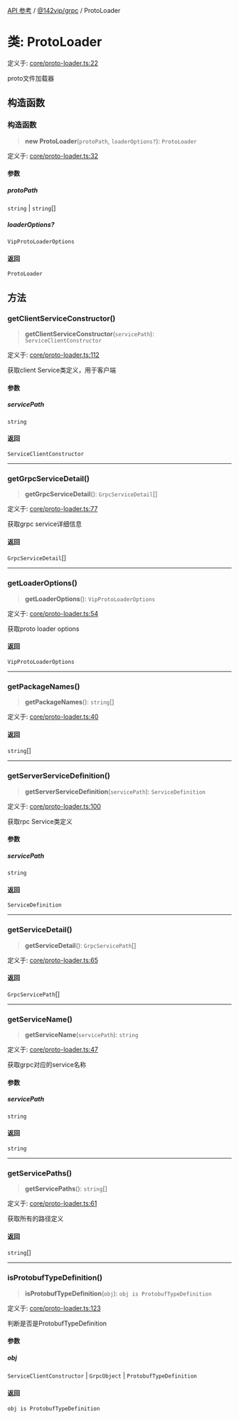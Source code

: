 [API 参考](../../../index.md) / [@142vip/grpc](../index.md) / ProtoLoader

# 类: ProtoLoader

定义于: [core/proto-loader.ts:22](https://github.com/142vip/core-x/blob/7cfc2fa6b24172631d6526590fc6ea4be89357c6/packages/grpc/src/core/proto-loader.ts#L22)

proto文件加载器

## 构造函数

### 构造函数

> **new ProtoLoader**(`protoPath`, `loaderOptions?`): `ProtoLoader`

定义于: [core/proto-loader.ts:32](https://github.com/142vip/core-x/blob/7cfc2fa6b24172631d6526590fc6ea4be89357c6/packages/grpc/src/core/proto-loader.ts#L32)

#### 参数

##### protoPath

`string` | `string`[]

##### loaderOptions?

`VipProtoLoaderOptions`

#### 返回

`ProtoLoader`

## 方法

### getClientServiceConstructor()

> **getClientServiceConstructor**(`servicePath`): `ServiceClientConstructor`

定义于: [core/proto-loader.ts:112](https://github.com/142vip/core-x/blob/7cfc2fa6b24172631d6526590fc6ea4be89357c6/packages/grpc/src/core/proto-loader.ts#L112)

获取client Service类定义，用于客户端

#### 参数

##### servicePath

`string`

#### 返回

`ServiceClientConstructor`

***

### getGrpcServiceDetail()

> **getGrpcServiceDetail**(): `GrpcServiceDetail`[]

定义于: [core/proto-loader.ts:77](https://github.com/142vip/core-x/blob/7cfc2fa6b24172631d6526590fc6ea4be89357c6/packages/grpc/src/core/proto-loader.ts#L77)

获取grpc service详细信息

#### 返回

`GrpcServiceDetail`[]

***

### getLoaderOptions()

> **getLoaderOptions**(): `VipProtoLoaderOptions`

定义于: [core/proto-loader.ts:54](https://github.com/142vip/core-x/blob/7cfc2fa6b24172631d6526590fc6ea4be89357c6/packages/grpc/src/core/proto-loader.ts#L54)

获取proto loader options

#### 返回

`VipProtoLoaderOptions`

***

### getPackageNames()

> **getPackageNames**(): `string`[]

定义于: [core/proto-loader.ts:40](https://github.com/142vip/core-x/blob/7cfc2fa6b24172631d6526590fc6ea4be89357c6/packages/grpc/src/core/proto-loader.ts#L40)

#### 返回

`string`[]

***

### getServerServiceDefinition()

> **getServerServiceDefinition**(`servicePath`): `ServiceDefinition`

定义于: [core/proto-loader.ts:100](https://github.com/142vip/core-x/blob/7cfc2fa6b24172631d6526590fc6ea4be89357c6/packages/grpc/src/core/proto-loader.ts#L100)

获取rpc Service类定义

#### 参数

##### servicePath

`string`

#### 返回

`ServiceDefinition`

***

### getServiceDetail()

> **getServiceDetail**(): `GrpcServicePath`[]

定义于: [core/proto-loader.ts:65](https://github.com/142vip/core-x/blob/7cfc2fa6b24172631d6526590fc6ea4be89357c6/packages/grpc/src/core/proto-loader.ts#L65)

#### 返回

`GrpcServicePath`[]

***

### getServiceName()

> **getServiceName**(`servicePath`): `string`

定义于: [core/proto-loader.ts:47](https://github.com/142vip/core-x/blob/7cfc2fa6b24172631d6526590fc6ea4be89357c6/packages/grpc/src/core/proto-loader.ts#L47)

获取grpc对应的service名称

#### 参数

##### servicePath

`string`

#### 返回

`string`

***

### getServicePaths()

> **getServicePaths**(): `string`[]

定义于: [core/proto-loader.ts:61](https://github.com/142vip/core-x/blob/7cfc2fa6b24172631d6526590fc6ea4be89357c6/packages/grpc/src/core/proto-loader.ts#L61)

获取所有的路径定义

#### 返回

`string`[]

***

### isProtobufTypeDefinition()

> **isProtobufTypeDefinition**(`obj`): `obj is ProtobufTypeDefinition`

定义于: [core/proto-loader.ts:123](https://github.com/142vip/core-x/blob/7cfc2fa6b24172631d6526590fc6ea4be89357c6/packages/grpc/src/core/proto-loader.ts#L123)

判断是否是ProtobufTypeDefinition

#### 参数

##### obj

`ServiceClientConstructor` | `GrpcObject` | `ProtobufTypeDefinition`

#### 返回

`obj is ProtobufTypeDefinition`
